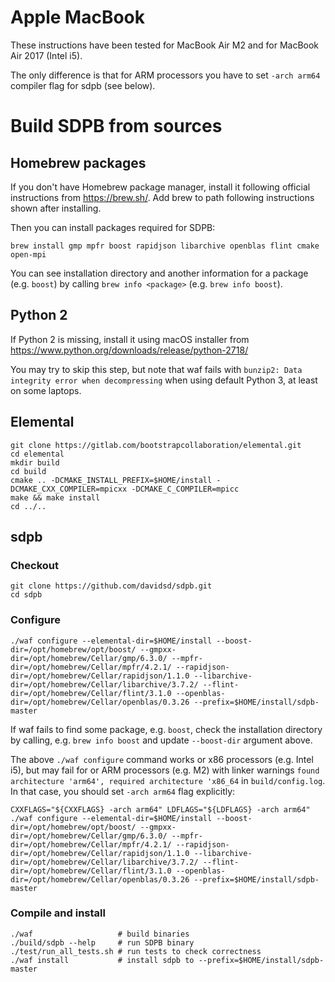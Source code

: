 # Apple MacBook

These instructions have been tested for MacBook Air M2 and for MacBook Air 2017 (Intel i5).

The only difference is that for ARM processors you have to set `-arch arm64` compiler flag for sdpb (see below).

# Build SDPB from sources

## Homebrew packages

If you don't have Homebrew package manager, install it following official instructions from https://brew.sh/. Add brew
to path following instructions shown after installing.

Then you can install packages required for SDPB:

    brew install gmp mpfr boost rapidjson libarchive openblas flint cmake open-mpi

You can see installation directory and another information for a package (e.g. `boost`)
by calling `brew info <package>` (e.g. `brew info boost`).

## Python 2

If Python 2 is missing, install it using macOS installer from https://www.python.org/downloads/release/python-2718/

You may try to skip this step, but note that waf fails with `bunzip2: Data integrity error when decompressing` when
using default Python 3, at least on some laptops.

## Elemental

    git clone https://gitlab.com/bootstrapcollaboration/elemental.git
    cd elemental
    mkdir build
    cd build
    cmake .. -DCMAKE_INSTALL_PREFIX=$HOME/install -DCMAKE_CXX_COMPILER=mpicxx -DCMAKE_C_COMPILER=mpicc
    make && make install
    cd ../..

## sdpb

### Checkout
    git clone https://github.com/davidsd/sdpb.git
    cd sdpb 

### Configure

    ./waf configure --elemental-dir=$HOME/install --boost-dir=/opt/homebrew/opt/boost/ --gmpxx-dir=/opt/homebrew/Cellar/gmp/6.3.0/ --mpfr-dir=/opt/homebrew/Cellar/mpfr/4.2.1/ --rapidjson-dir=/opt/homebrew/Cellar/rapidjson/1.1.0 --libarchive-dir=/opt/homebrew/Cellar/libarchive/3.7.2/ --flint-dir=/opt/homebrew/Cellar/flint/3.1.0 --openblas-dir=/opt/homebrew/Cellar/openblas/0.3.26 --prefix=$HOME/install/sdpb-master

If waf fails to find some package, e.g. `boost`, check the installation directory by calling, e.g. `brew info boost` and
update `--boost-dir` argument above.

The above `./waf configure` command works or x86 processors (e.g. Intel i5), but may fail for or ARM processors (e.g.
M2) with linker warnings `found architecture 'arm64', required architecture 'x86_64` in `build/config.log`.
In that case, you should set `-arch arm64` flag explicitly:

    CXXFLAGS="${CXXFLAGS} -arch arm64" LDFLAGS="${LDFLAGS} -arch arm64" ./waf configure --elemental-dir=$HOME/install --boost-dir=/opt/homebrew/opt/boost/ --gmpxx-dir=/opt/homebrew/Cellar/gmp/6.3.0/ --mpfr-dir=/opt/homebrew/Cellar/mpfr/4.2.1/ --rapidjson-dir=/opt/homebrew/Cellar/rapidjson/1.1.0 --libarchive-dir=/opt/homebrew/Cellar/libarchive/3.7.2/ --flint-dir=/opt/homebrew/Cellar/flint/3.1.0 --openblas-dir=/opt/homebrew/Cellar/openblas/0.3.26 --prefix=$HOME/install/sdpb-master

### Compile and install

    ./waf                   # build binaries
    ./build/sdpb --help     # run SDPB binary
    ./test/run_all_tests.sh # run tests to check correctness
    ./waf install           # install sdpb to --prefix=$HOME/install/sdpb-master
